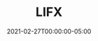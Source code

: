 ---
layout: ext_single
title: LIFX
slug: lifx
desc: Fully control your LIFX lights straight from your deck
category: miscellaneous
date: '2021-02-27T00:00:00-05:00'
permalink: extensions/miscellaneous/:slug
download_url: https://christinak.itch.io/lioranboard-lifx
setup_url: https://christinna9031.github.io/LBDocumentation/externalext.html#Lifx
developer_name: Christina K.
developer_url: https://docs.christinak.ca/
icon_local: lifx.png
trailer: https://clips.twitch.tv/embed?clip=NeighborlyExcitedBeefCurseLit-sYuoeGcY-_7Tka_m
version: 1.0
sammi_version: 1.40
platform: Any
overview: |
    **This extension allows you to fully control your LIFX lights. It is superior to using IFTTT as there's an extremely short delay and you can execute requests in rapid succession.**\
    All you need is to get your LIFX token which is a very simple process that takes less than a minute. 

    **Features:**
    - List all my lights (Bridge only) - lists all your LIFX devices and their current state/manufacturer information
    - Get Light - gets a state of one single light
    - Toggle Power 
    - Activate Scene 
    - Set State
    - State Delta
    - Effects: Breathe, Flame, Morph, Move, Pulse
    - Effects Off 
    - Clean Mode  

    The extension also has a `fast mode` where you can execute the command without initial state checks and wait for no results. You could potentially implement this with a Reenable If command to rapidly change your light effects.
setup: 
testers: Ramsreef
privacy_collect: false
---